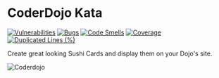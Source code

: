 # CoderDojo Kata

[![Vulnerabilities](https://sonarcloud.io/api/project_badges/measure?project=codeclubkinsale_coderdojo-kata&metric=vulnerabilities)](https://sonarcloud.io/summary/new_code?id=codeclubkinsale_coderdojo-kata)
[![Bugs](https://sonarcloud.io/api/project_badges/measure?project=codeclubkinsale_coderdojo-kata&metric=bugs)](https://sonarcloud.io/summary/new_code?id=codeclubkinsale_coderdojo-kata)
[![Code Smells](https://sonarcloud.io/api/project_badges/measure?project=codeclubkinsale_coderdojo-kata&metric=code_smells)](https://sonarcloud.io/summary/new_code?id=codeclubkinsale_coderdojo-kata)
[![Coverage](https://sonarcloud.io/api/project_badges/measure?project=codeclubkinsale_coderdojo-kata&metric=coverage)](https://sonarcloud.io/summary/new_code?id=codeclubkinsale_coderdojo-kata)
[![Duplicated Lines (%)](https://sonarcloud.io/api/project_badges/measure?project=codeclubkinsale_coderdojo-kata&metric=duplicated_lines_density)](https://sonarcloud.io/summary/new_code?id=codeclubkinsale_coderdojo-kata)

Create great looking Sushi Cards and display them on your Dojo's site.

![Coderdojo](https://github.com/codeclubkinsale/coderdojo-kata/wiki/images/coderdojo-kata.png)
